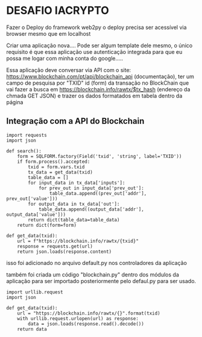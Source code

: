 <h1> DESAFIO IACRYPTO </H1> 
Fazer o Deploy do framework web2py o deploy precisa ser acessível via browser mesmo que em localhost

Criar uma aplicação nova.... Pode ser algum template dele mesmo, o único requisito é que essa aplicação use autenticação integrada para que eu possa me logar com minha conta do google.....

Essa aplicação deve conversar via API com o site: https://www.blockchain.com/pt/api/blockchain_api (documentação), ter um campo de pesquisa por "TXID" id (form) da transação no BlockChain que vai fazer a busca em https://blockchain.info/rawtx/$tx_hash (endereço da chmada GET JSON) e trazer os dados formatados em tabela dentro da página
    
    
<h2> Integração com a API do Blockchain </h2>

```
import requests
import json

def search():
    form = SQLFORM.factory(Field('txid', 'string', label='TXID'))
    if form.process().accepted:
        txid = form.vars.txid
        tx_data = get_data(txid)
        table_data = []
        for input_data in tx_data['inputs']:
            for prev_out in input_data['prev_out']:
                table_data.append((prev_out['addr'], prev_out['value']))
        for output_data in tx_data['out']:
            table_data.append((output_data['addr'], output_data['value']))
        return dict(table_data=table_data)
    return dict(form=form)

def get_data(txid):
    url = f"https://blockchain.info/rawtx/{txid}"
    response = requests.get(url)
    return json.loads(response.content)
```

<p>isso foi adicionado no arquivo default.py nos controladores da aplicação </p>

também foi criada um código "blockchain.py" dentro dos módulos da aplicação para ser importado posteriormente pelo defaul.py para ser usado.

```
import urllib.request
import json

def get_data(txid):
    url = "https://blockchain.info/rawtx/{}".format(txid)
    with urllib.request.urlopen(url) as response:
        data = json.loads(response.read().decode())
    return data
```

